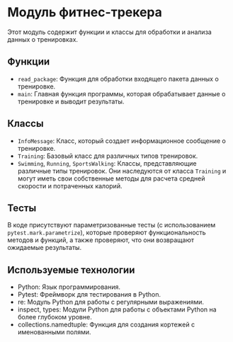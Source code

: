 # Модуль фитнес-трекера

Этот модуль содержит функции и классы для обработки и анализа данных о тренировках.

## Функции

- `read_package`: Функция для обработки входящего пакета данных о тренировке.
- `main`: Главная функция программы, которая обрабатывает данные о тренировке и выводит результаты.

## Классы

- `InfoMessage`: Класс, который создает информационное сообщение о тренировке.
- `Training`: Базовый класс для различных типов тренировок.
- `Swimming`, `Running`, `SportsWalking`: Классы, представляющие различные типы тренировок. Они наследуются от класса `Training` и могут иметь свои собственные методы для расчета средней скорости и потраченных калорий.

## Тесты

В коде присутствуют параметризованные тесты (с использованием `pytest.mark.parametrize`), которые проверяют функциональность методов и функций, а также проверяют, что они возвращают ожидаемые результаты.

## Используемые технологии

- Python: Язык программирования.
- Pytest: Фреймворк для тестирования в Python.
- re: Модуль Python для работы с регулярными выражениями.
- inspect, types: Модули Python для работы с объектами Python на более глубоком уровне.
- collections.namedtuple: Функция для создания кортежей с именованными полями.
